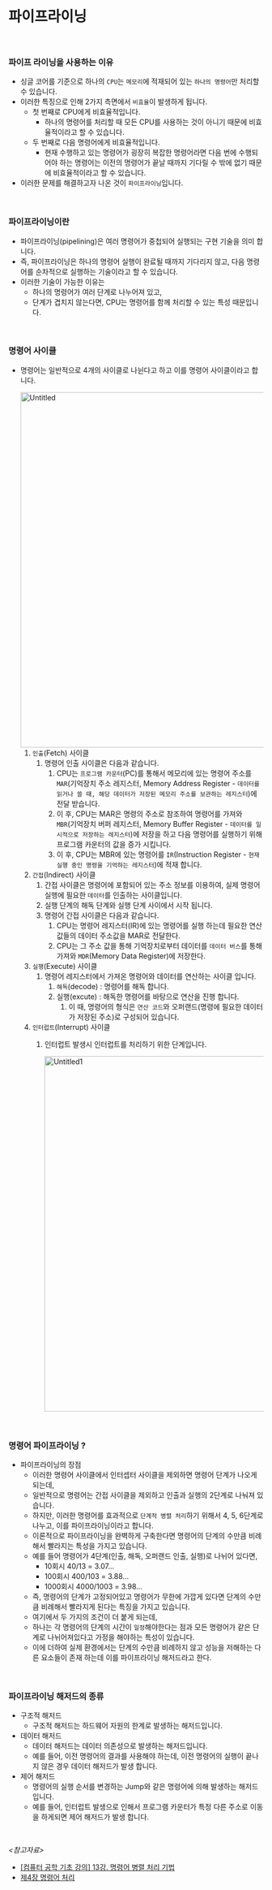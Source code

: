 # 파이프라이닝
<br>

### 파이프 라이닝을 사용하는 이유

- 싱글 코어를 기준으로 하나의 `CPU`는 `메모리`에 적재되어 있는 `하나의 명령어`만 처리할 수 있습니다.
- 이러한 특징으로 인해 2가지 측면에서 `비효율`이 발생하게 됩니다.
    - 첫 번째로 CPU에게 비효율적입니다.
        - 하나의 명령어를 처리할 때 모든 CPU를 사용하는 것이 아니기 때문에 비효율적이라고 할 수 있습니다.
    - 두 번째로 다음 명령어에게 비효율적입니다.
        - 현재 수행하고 있는 명령어가 굉장히 복잡한 명령어라면 다음 번에 수행되어야 하는 명령어는 이전의 명령어가 끝날 때까지 기다릴 수 밖에 없기 때문에 비효율적이라고 할 수 있습니다.
- 이러한 문제를 해결하고자 나온 것이 `파이프라이닝`입니다.
<br>

### 파이프라이닝이란

- 파이프라이닝(pipelining)은 여러 명령어가 중첩되어 실행되는 구현 기술을 의미 합니다.
- 즉, 파이프라이닝은 하나의 명령어 실행이 완료될 때까지 기다리지 않고, 다음 명령어를 순차적으로 실행하는 기술이라고 할 수 있습니다.
- 이러한 기술이 가능한 이유는
    - 하나의 명령어가 여러 단계로 나누어져 있고,
    - 단계가 겹치지 않는다면, CPU는 명령어를 함께 처리할 수 있는 특성 때문입니다.
<br>

### 명령어 사이클

- 명령어는 일반적으로 4개의 사이클로 나뉜다고 하고 이를 명령어 사이클이라고 합니다.
    
    <img width="700" alt="Untitled" src="https://user-images.githubusercontent.com/88137420/222609047-06e9f273-dca0-4a40-856a-8321159b0c94.png">

    
    1. `인출`(Fetch) 사이클
        1. 명령어 인출 사이클은 다음과 같습니다.
            1. CPU는 `프로그램 카운터`(PC)를 통해서 메모리에 있는 명령어 주소를 `MAR`(기억장치 주소 레지스터, Memory Address Register - `데이터를 읽거나 쓸 때, 해당 데이터가 저장된 메모리 주소를 보관하는 레지스터`)에 전달 받습니다.
            2. 이 후, CPU는 MAR은 명령의 주소로 참조하여 명령어를 가져와 `MBR`(기억장치 버퍼 레지스터, Memory Buffer Register - `데이터를 일시적으로 저장하는 레지스터`)에 저장을 하고 다음 명령어를 실행하기 위해 프로그램 카운터의 값을 증가 시킵니다.
            3. 이 후, CPU는 MBR에 있는 명령어를 `IR`(Instruction Register - `현재 실행 중인 명령을 기억하는 레지스터`)에 적재 합니다.
    2. `간접`(Indirect) 사이클
        1. 간접 사이클은 명령어에 포함되어 있는 주소 정보를 이용하여, 실제 명령어 실행에 필요한 `데이터`를 인출하는 사이클입니다.
        2. 실행 단계의 해독 단계와 실행 단계 사이에서 시작 됩니다.
        3. 명령어 간접 사이클은 다음과 같습니다.
            1. CPU는 명령어 레지스터(IR)에 있는 명령어를 실행 하는데 필요한 연산값들의 데이터 주소값을 MAR로 전달한다.
            2. CPU는 그 주소 값을 통해 기억장치로부터 데이터를 `데이터 버스`를 통해 가져와 `MDR`(Memory Data Register)에 저장한다.
    3. `실행`(Execute) 사이클
        1. 명령어 레지스터에서 가져온 명령어와 데이터를 연산하는 사이클 입니다.
            1. `해독`(decode) : 명령어를 해독 합니다.
            2. 실행(excute) : 해독한 명령어를 바탕으로 연산을 진행 합니다.
                1. 이 때, 명령어의 형식은 `연산 코드`와 오퍼랜드(명령에 필요한 데이터가 저장된 주소)로 구성되어 있습니다.
    4. `인터럽트`(Interrupt) 사이클
        1. 인터럽트 발생시 인터럽트를 처리하기 위한 단계입니다.
            
            <img width="700" alt="Untitled1" src="https://user-images.githubusercontent.com/88137420/222609081-cdfa304c-53fb-4b11-96cf-691e54646d86.png">

            
<br>

### 명령어 파이프라이닝 ?

- 파이프라이닝의 장점
    - 이러한 명령어 사이클에서 인터셉터 사이클을 제외하면 명령어 단계가 나오게 되는데,
    - 일반적으로 명령어는 간접 사이클을 제외하고 인출과 실행의 2단계로 나눠져 있습니다.
    - 하지만, 이러한 명령어를 효과적으로 `단계적 병렬 처리`하기 위해서 4, 5, 6단계로 나누고, 이를 파이프라이닝이라고 합니다.
    - 이론적으로 파이프라이닝을 완벽하게 구축한다면 명령어의 단계의 수만큼 비례해서 빨라지는 특성을 가지고 있습니다.
    - 예를 들어 명령어가 4단계(인출, 해독, 오퍼랜드 인출, 실행)로 나뉘어 있다면,
        - 10회시 40/13 = 3.07…
        - 100회시 400/103 = 3.88…
        - 1000회시 4000/1003 = 3.98…
    - 즉, 명령어의 단계가 고정되어있고 명령어가 무한에 가깝게 있다면 단계의 수만큼 비례해서 빨라지게 된다는 특징을 가지고 있습니다.
    - 여기에서 두 가지의 조건이 더 붙게 되는데,
    - 하나는 각 명령어의 단계의 시간이 `일정`해야한다는 점과 모든 명령어가 같은 단계로 나뉘어져있다고 가정을 해야하는 특성이 있습니다.
    - 이에 더하여 실제 환경에서는 단계의 수만큼 비례하지 않고 성능을 저해하는 다른 요소들이 존재 하는데 이를 파이프라이닝 해저드라고 한다.
<br>

### 파이프라이닝 해저드의 종류

- 구조적 해저드
    - 구조적 해저드는 하드웨어 자원의 한계로 발생하는 해저드입니다.
- 데이터 해저드
    - 데이터 해저드는 데이터 의존성으로 발생하는 해저드입니다.
    - 예를 들어, 이전 명령어의 결과를 사용해야 하는데, 이전 명령어의 실행이 끝나지 않은 경우 데이터 해저드가 발생 합니다.
- 제어 해저드
    - 명령어의 실행 순서를 변경하는 Jump와 같은 명령어에 의해 발생하는 해저드입니다.
    - 예를 들어, 인터럽트 발생으로 인해서 프로그램 카운터가 특정 다른 주소로 이동을 하게되면 제어 해저드가 발생 합니다.
<br>

*<참고자료>*

- [[컴퓨터 공학 기초 강의] 13강. 명령어 병렬 처리 기법](https://www.youtube.com/watch?v=Btsa_U-f26k&t=952s)
- [제4장 명령어 처리](https://slidesplayer.org/slide/14034395/)
<br>
